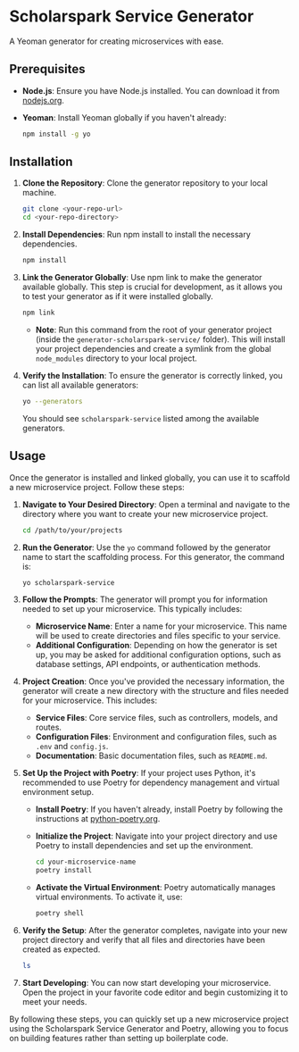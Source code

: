 # Scholarspark Service Generator

A Yeoman generator for creating microservices with ease.

## Prerequisites

- **Node.js**: Ensure you have Node.js installed. You can download it from [nodejs.org](https://nodejs.org/).
- **Yeoman**: Install Yeoman globally if you haven't already:

  ```bash
  npm install -g yo
  ```

## Installation

1. **Clone the Repository**: Clone the generator repository to your local machine.

   ```bash
   git clone <your-repo-url>
   cd <your-repo-directory>
   ```

2. **Install Dependencies**: Run npm install to install the necessary dependencies.

   ```bash
   npm install
   ```

3. **Link the Generator Globally**: Use npm link to make the generator available globally. This step is crucial for development, as it allows you to test your generator as if it were installed globally.

   ```bash
   npm link
   ```

   - **Note**: Run this command from the root of your generator project (inside the `generator-scholarspark-service/` folder). This will install your project dependencies and create a symlink from the global `node_modules` directory to your local project.

4. **Verify the Installation**: To ensure the generator is correctly linked, you can list all available generators:

   ```bash
   yo --generators
   ```

   You should see `scholarspark-service` listed among the available generators.

## Usage

Once the generator is installed and linked globally, you can use it to scaffold a new microservice project. Follow these steps:

1. **Navigate to Your Desired Directory**: Open a terminal and navigate to the directory where you want to create your new microservice project.

   ```bash
   cd /path/to/your/projects
   ```

2. **Run the Generator**: Use the `yo` command followed by the generator name to start the scaffolding process. For this generator, the command is:

   ```bash
   yo scholarspark-service
   ```

3. **Follow the Prompts**: The generator will prompt you for information needed to set up your microservice. This typically includes:

   - **Microservice Name**: Enter a name for your microservice. This name will be used to create directories and files specific to your service.
   - **Additional Configuration**: Depending on how the generator is set up, you may be asked for additional configuration options, such as database settings, API endpoints, or authentication methods.

4. **Project Creation**: Once you've provided the necessary information, the generator will create a new directory with the structure and files needed for your microservice. This includes:

   - **Service Files**: Core service files, such as controllers, models, and routes.
   - **Configuration Files**: Environment and configuration files, such as `.env` and `config.js`.
   - **Documentation**: Basic documentation files, such as `README.md`.

5. **Set Up the Project with Poetry**: If your project uses Python, it's recommended to use Poetry for dependency management and virtual environment setup.

   - **Install Poetry**: If you haven't already, install Poetry by following the instructions at [python-poetry.org](https://python-poetry.org/docs/#installation).

   - **Initialize the Project**: Navigate into your project directory and use Poetry to install dependencies and set up the environment.

     ```bash
     cd your-microservice-name
     poetry install
     ```

   - **Activate the Virtual Environment**: Poetry automatically manages virtual environments. To activate it, use:

     ```bash
     poetry shell
     ```

6. **Verify the Setup**: After the generator completes, navigate into your new project directory and verify that all files and directories have been created as expected.

   ```bash
   ls
   ```

7. **Start Developing**: You can now start developing your microservice. Open the project in your favorite code editor and begin customizing it to meet your needs.

By following these steps, you can quickly set up a new microservice project using the Scholarspark Service Generator and Poetry, allowing you to focus on building features rather than setting up boilerplate code.
